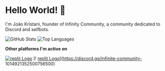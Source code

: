 # Hello World! 👋

I'm João Kristani, founder of Infinity Community, a community dedicated to Discord and selfbots.

![GitHub Stats](https://github-readme-stats.vercel.app/api?username=joaokristani&show_icons=true&theme=radical)
![Top Languages](https://github-readme-stats.vercel.app/api/top-langs/?username=joaokristani&layout=compact&theme=radical)

**Other platforms I'm active on**

[![replit Logo](https://img.shields.io/badge/Replit-DD1200?style=for-the-badge&logo=Replit&logoColor=white)](https://replit.com/@joaokristani) [! [replit Logo](https://img.shields.io/badge/Discord-%235865F2.svg?style=for-the-badge&logo=discord&logoColor=white)](https://discord.gg/infinite-community- 1014921352500756500)
